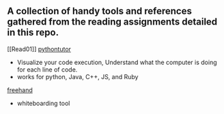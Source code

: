 ## A collection of handy tools and references gathered from the reading assignments detailed in this repo.
[[Read01]]
[pythontutor](https://pythontutor.com/)
- Visualize your code execution, Understand what the computer is doing for each line of code.
- works for python, Java, C++, JS, and Ruby

[freehand](https://www.invisionapp.com/freehand)
- whiteboarding tool